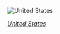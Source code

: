 
![United States](https://www.gstatic.com/prettyearth/assets/full/2179.jpg)

*[United States](https://www.google.com/maps/@41.685252,-83.45584,15z/data=!3m1!1e3)*
